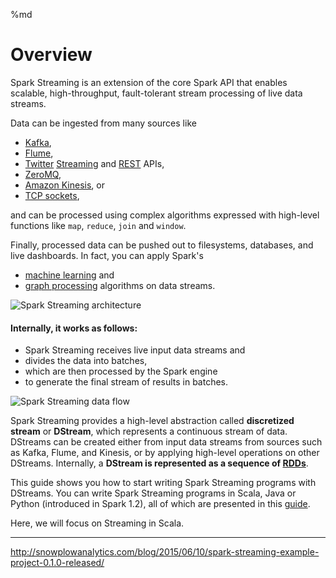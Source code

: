 %md

Overview
========

Spark Streaming is an extension of the core Spark API that enables
scalable, high-throughput, fault-tolerant stream processing of live data
streams. 

Data can be ingested from many sources like 

* [Kafka](http://kafka.apache.org/documentation.html#introduction), 
* [Flume](https://flume.apache.org/),
* [Twitter](https://twitter.com/) [Streaming](https://dev.twitter.com/streaming/overview) and [REST](https://dev.twitter.com/rest/public) APIs, 
* [ZeroMQ](http://zeromq.org/), 
* [Amazon Kinesis](https://aws.amazon.com/kinesis/streams/), or 
* [TCP sockets](http://www.gnu.org/software/mit-scheme/documentation/mit-scheme-ref/TCP-Sockets.html), 

and can be processed using
complex algorithms expressed with high-level functions like `map`,
`reduce`, `join` and `window`. 
  
Finally, processed data can be pushed out
to filesystems, databases, and live dashboards. In fact, you can apply Spark's 
* [machine learning](http://spark.apache.org/docs/latest/mllib-guide.html) and
* [graph processing](http://spark.apache.org/docs/latest/graphx-programming-guide.html) algorithms 
on data streams.

![Spark Streaming architecture](http://spark.apache.org/docs/latest/img/streaming-arch.png)

#### Internally, it works as follows: 
* Spark Streaming receives live input data streams and 
* divides the data into batches, 
* which are then processed by the Spark engine 
* to generate the final stream of results in batches.

![Spark Streaming data flow](http://spark.apache.org/docs/latest/img/streaming-flow.png)

Spark Streaming provides a high-level abstraction called **discretized
stream** or **DStream**, which represents a continuous stream of data.
DStreams can be created either from input data streams from sources such
as Kafka, Flume, and Kinesis, or by applying high-level operations on
other DStreams. Internally, a **DStream is represented as a sequence of
[RDDs](http://spark.apache.org/docs/latest/api/scala/index.html#org.apache.spark.rdd.RDD)**.

This guide shows you how to start writing Spark Streaming programs with
DStreams. You can write Spark Streaming programs in Scala, Java or
Python (introduced in Spark 1.2), all of which are presented in this
[guide](http://spark.apache.org/docs/latest/streaming-programming-guide.html). 

Here, we will focus on Streaming in Scala.

* * * * *

http://snowplowanalytics.com/blog/2015/06/10/spark-streaming-example-project-0.1.0-released/
